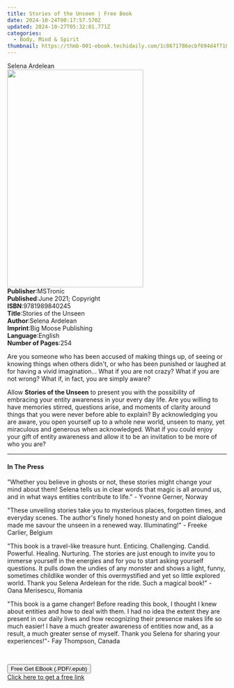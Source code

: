 ```yaml
---
title: Stories of the Unseen | Free Book
date: 2024-10-24T00:17:57.570Z
updated: 2024-10-27T05:32:01.771Z
categories:
  - Body, Mind & Spirit
thumbnail: https://thmb-001-ebook.techidaily.com/1c8671786ecbf694d4f7186c9e58096c0b2fd72db25b78f2e77b5e8c77c53ec0.jpg
---
```

<main id="book-container">
  <div class="flex flex-col">
    <div class="book-brief flex-1 py-6 px-4 sm:p-6 md:py-10 md:px-8">
      <!-- brief-->
      <div class="book-brief-main">Selena Ardelean</div>
    </div>
    <div
      class="book-meta-info flex-1 grid gap-4 col-start-1 col-end-3 row-start-1 sm:mb-6 sm:grid-cols-4 lg:gap-6 lg:col-start-2 lg:row-end-6 lg:row-span-6 lg:mb-0"
    >
      <div
        class="book-meta-info-left place-content-center mt-4 p-4 text-sm leading-6 col-start-2 col-span-2 dark:text-slate-400"
      >
        <img
          class="w-full h-500 object-cover rounded-lg sm:h-255 sm:col-span-2 lg:col-span-full"
          src="https://img-001-ebook.techidaily.com/60665678cb0dc970243200dff908bd4b8d0d66b258c59aaae3023e60781a3d35.jpg"
          alt=""
          width="312"
          height="500"
        />
      </div>
      <div
        class="book-meta-info-right mt-2 col-start-1 row-start-2 col-span-3 self-center"
      >
        <!-- meta data  -->
        <div class="flex flex-col px-4 md:px-8">
          <div class="flex-1">
            <strong>Publisher</strong>:<span class="px-2">MSTronic</span>
          </div>
          <div class="flex-1">
            <strong>Published</strong>:<span class="px-2"
              >June 2021; Copyright</span
            >
          </div>
          <div class="flex-1">
            <strong>ISBN</strong>:<span class="px-2">9781989840245</span>
          </div>
          <div class="flex-1">
            <strong>Title</strong>:<span class="px-2"
              >Stories of the Unseen</span
            >
          </div>
          <div class="flex-1">
            <strong>Author</strong>:<span class="px-2">Selena Ardelean</span>
          </div>
          <div class="flex-1">
            <strong>Imprint</strong>:<span class="px-2"
              >Big Moose Publishing</span
            >
          </div>
          <div class="flex-1">
            <strong>Language</strong>:<span class="px-2">English</span>
          </div>
          <div class="flex-1">
            <strong>Number of Pages</strong>:<span class="px-2">254</span>
          </div>
        </div>
      </div>
    </div>
    <div class="book-description flex-1 py-6 px-4 sm:p-6 md:py-10 md:px-8">
      <div class="book-description-main">
        <div accordion-content="" id="description">
          <p>
            Are you someone who has been accused of making things up, of seeing
            or knowing things when others didn't, or who has been punished or
            laughed at for having a vivid imagination... What if you are not
            crazy? What if you are not wrong? What if, in fact, you are simply
            aware?
          </p>
          <p>
            Allow <strong>Stories of the Unseen</strong> to present you with the
            possibility of embracing your entity awareness in your every day
            life. Are you willing to have memories stirred, questions arise, and
            moments of clarity around things that you were never before able to
            explain? By acknowledging you are aware, you open yourself up to a
            whole new world, unseen to many, yet miraculous and generous when
            acknowledged. What if you could enjoy your gift of entity awareness
            and allow it to be an&nbsp;invitation to be more of who you
            are?&nbsp;
          </p>
        </div>
      </div>
    </div>
    <div class="book-excerpts flex-1 py-6 px-4 sm:p-6 md:py-10 md:px-8">
      <!-- excerpts-->
      <div class="book-excerpts-main">
        <hr />
        <h4 class="placeholder placeholder-heading">
          <span>In The Press</span>
        </h4>
        <p></p>
        <p>
          "Whether you believe in ghosts or not, these stories might change your
          mind about them! Selena tells us in clear words that magic is all
          around us, and in what ways entities contribute to life." - Yvonne
          Gerner, Norway
        </p>
        <p>
          "These unveiling stories take you to mysterious places, forgotten
          times, and everyday scenes. The author's finely honed honesty and on
          point dialogue made me savour the unseen in a renewed way.
          Illuminating!" - Freeke Carlier, Belgium
        </p>
        <p>
          "This book is a travel-like treasure hunt. Enticing. Challenging.
          Candid. Powerful. Healing. Nurturing. The stories are just enough to
          invite you to immerse yourself in the energies and for you to start
          asking yourself questions. It pulls down the undies of any monster and
          shows a light, funny, sometimes childlike wonder of this overmystified
          and yet so little explored world. Thank you Selena Ardelean for the
          ride. Such a magical book!" - Oana Merisescu, Romania
        </p>
        <p>
          "This book is a game changer! Before reading this book, I thought I
          knew about entities and how to deal with them. I had no idea the
          extent they are present in our daily lives and how recognizing their
          presence makes life so much easier! I have a much greater awareness of
          entities now and, as a result, a much greater sense of myself. Thank
          you Selena for sharing your experiences!"- Fay Thompson, Canada
        </p>
        <p><br /></p>
        <p></p>
      </div>
    </div>
    <div
      class="book-about-author flex-1 py-6 px-4 sm:p-6 md:py-10 md:px-8"
    ></div>
    <div class="book-free-get flex-1 py-6 px-4 sm:p-6 md:py-10 md:px-8">
      <button
        id="btn-free-get"
        class="bg-blue-500 hover:bg-blue-700 text-white font-bold py-2 px-4 rounded"
      >
        Free Get EBook (.PDF/.epub)
      </button>
      <div id="countdown-display" class="px-2 text-lg mt-2"></div>
      <a
        id="free-link"
        class="hidden bg-blue-500 hover:bg-blue-700 text-white font-bold py-2 px-4 rounded"
        href="https://www.ebooks.com/en-us/book/210324271/stories-of-the-unseen/selena-ardelean/"
        target="_blank"
        >Click here to get a free link</a
      >
    </div>
    <script>
      let countdownTime = 0;
      let countdownInterval = null;
      document
        .getElementById('btn-free-get')
        .addEventListener('click', startCountdown);
      function startCountdown() {
        countdownTime = new Date().getTime() + 60000 * 3;
        countdownInterval = setInterval(updateCountdown, 1000);
        document.getElementById('btn-free-get').disabled = true;
        document
          .getElementById('btn-free-get')
          .classList.add('bg-gray-500', 'cursor-not-allowed');
      }
      function updateCountdown() {
        let currentTime = new Date().getTime();
        let timeLeft = countdownTime - currentTime;
        let secondsLeft = Math.floor(timeLeft / 1000);
        document.getElementById('countdown-display').innerHTML =
          `Remaining time: ${secondsLeft} seconds.`;
        if (secondsLeft <= 0) {
          clearInterval(countdownInterval);
          document.getElementById('btn-free-get').classList.add('hidden');
          document.getElementById('free-link').classList.remove('hidden');
          document.getElementById('countdown-display').innerHTML = '';
        }
      }
    </script>
  </div>
</main>

<ins class="adsbygoogle"
      style="display:block"
      data-ad-client="ca-pub-7571918770474297"
      data-ad-slot="8358498916"
      data-ad-format="auto"
      data-full-width-responsive="true"></ins>
    